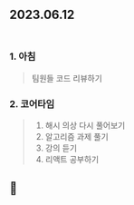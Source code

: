 ## 2023.06.12<br/><br/>

### 1. 아침
> 팀원들 코드 리뷰하기

### 2. 코어타임
>1. 해시 의상 다시 풀어보기
>2. 알고리즘 과제 풀기
>3. 강의 듣기
>4. 리액트 공부하기







## 🤕
